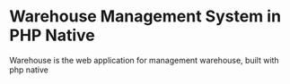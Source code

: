 # Warehouse Management System in PHP Native
Warehouse is the web application for management warehouse, built with php native 
